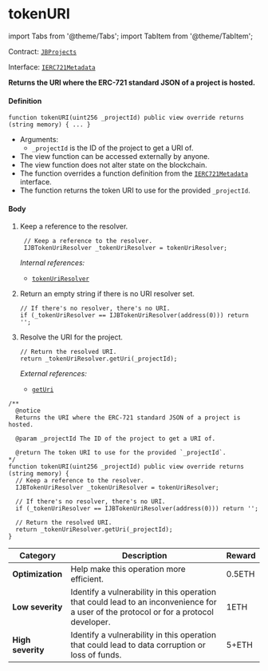 # tokenURI

import Tabs from '@theme/Tabs';
import TabItem from '@theme/TabItem';

Contract: [`JBProjects`](/dev/api/v3/contracts/jbprojects/README.md)​‌

Interface: [`IERC721Metadata`](https://docs.openzeppelin.com/contracts/4.x/api/token/erc721#IERC721Metadata)​‌

<Tabs>
<TabItem value="Step by step" label="Step by step">

**Returns the URI where the ERC-721 standard JSON of a project is hosted.**

#### Definition

```
function tokenURI(uint256 _projectId) public view override returns (string memory) { ... }
```

* Arguments:
  * `_projectId` is the ID of the project to get a URI of.
* The view function can be accessed externally by anyone.
* The view function does not alter state on the blockchain.
* The function overrides a function definition from the [`IERC721Metadata`](https://docs.openzeppelin.com/contracts/4.x/api/token/erc721#IERC721Metadata) interface.
* The function returns the token URI to use for the provided `_projectId`.

#### Body

1. Keep a reference to the resolver.
 
   ```
    // Keep a reference to the resolver.
    IJBTokenUriResolver _tokenUriResolver = tokenUriResolver;
   ```

    _Internal references:_

    * [`tokenUriResolver`](/dev/api/v3/contracts/jbprojects/properties/tokenuriresolver.md)

2.  Return an empty string if there is no URI resolver set.

    ```
    // If there's no resolver, there's no URI.
    if (_tokenUriResolver == IJBTokenUriResolver(address(0))) return '';
    ```

3.  Resolve the URI for the project.

    ```
    // Return the resolved URI.
    return _tokenUriResolver.getUri(_projectId);
    ```

    _External references:_

    * [`getUri`](/dev/api/v3/interfaces/ijbtokenuriresolver.md)


</TabItem>

<TabItem value="Code" label="Code">

```
/**
  @notice 
  Returns the URI where the ERC-721 standard JSON of a project is hosted.

  @param _projectId The ID of the project to get a URI of.

  @return The token URI to use for the provided `_projectId`.
*/
function tokenURI(uint256 _projectId) public view override returns (string memory) {
  // Keep a reference to the resolver.
  IJBTokenUriResolver _tokenUriResolver = tokenUriResolver;

  // If there's no resolver, there's no URI.
  if (_tokenUriResolver == IJBTokenUriResolver(address(0))) return '';

  // Return the resolved URI.
  return _tokenUriResolver.getUri(_projectId);
}
```

</TabItem>

<TabItem value="Bug bounty" label="Bug bounty">

| Category          | Description                                                                                                                            | Reward |
| ----------------- | -------------------------------------------------------------------------------------------------------------------------------------- | ------ |
| **Optimization**  | Help make this operation more efficient.                                                                                               | 0.5ETH |
| **Low severity**  | Identify a vulnerability in this operation that could lead to an inconvenience for a user of the protocol or for a protocol developer. | 1ETH   |
| **High severity** | Identify a vulnerability in this operation that could lead to data corruption or loss of funds.                                        | 5+ETH  |

</TabItem>
</Tabs>
